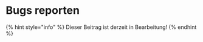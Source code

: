 # Bugs reporten



{% hint style="info" %}
Dieser Beitrag ist derzeit in Bearbeitung!
{% endhint %}
